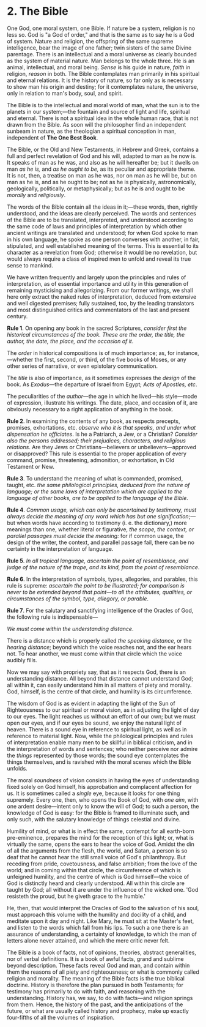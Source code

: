 # 2. The Bible

One God, one moral system, one Bible. If nature be a system, religion is no less so. God is "a God of order," and that is the same as to say he is a God of system. Nature and religion, the offspring of the same supreme intelligence, bear the image of one father; twin sisters of the same Divine parentage. There is an intellectual and a moral universe as clearly bounded as the system of material nature. Man belongs to the whole three. He is an animal, intellectual, and moral being. *Sense* is his guide in nature, *faith* in religion, *reason* in both. The Bible contemplates man primarily in his spiritual and eternal relations. It is the history of nature, so far only as is necessary to show man his origin and destiny; for it contemplates nature, the universe, only in relation to man's body, soul, and spirit.

The Bible is to the intellectual and moral world of man, what the sun is to the planets in our system;—the fountain and source of light and life, spiritual and eternal. There is not a spiritual idea in the whole human race, that is not drawn from the Bible. As soon will the philosopher find an independent sunbeam in nature, as the theologian a spiritual conception in man, independent of **The One Best Book**.

The Bible, or the Old and New Testaments, in Hebrew and Greek, contains a full and perfect revelation of God and his will, adapted to man as he now is. It speaks of man as he was, and also as he will hereafter be; but it dwells on man *as he is,* and *as he ought to be,* as its peculiar and appropriate theme. It is not, then, a treatise on man as he was, nor on man as he will be, but on man as he is, and as he ought to be; not as he is physically, astronomically, geologically, politically, or metaphysically; but as he is and ought to be *morally* and *religiously*.

The words of the Bible contain all the ideas in it;—these words, then, rightly understood, and the ideas are clearly perceived. The words and sentences of the Bible are to be translated, interpreted, and understood according to the same code of laws and principles of interpretation by which other ancient writings are translated and understood; for when God spoke to man in his own language, he spoke as one person converses with another, in fair, stipulated, and well established meaning of the terms. This is essential to its character as a revelation from God; otherwise it would be no revelation, but would always require a class of inspired men to unfold and reveal its true sense to mankind.

We have written frequently and largely upon the principles and rules of interpretation, as of essential importance and utility in this generation of remaining mysticising and allegorizing. From our former writings, we shall here only extract the naked rules of interpretation, deduced from extensive and well digested premises; fully sustained, too, by the leading translators and most distinguished critics and commentators of the last and present century.

**Rule 1**. On opening any book in the sacred Scriptures, *consider first the historical circumstances of the book. These are the order, the title, the author, the date, the place, and the occasion of it*.

The *order* in historical compositions is of much importance; as, for instance,—whether the first, second, or third, of the five books of Moses, or any other series of narrative, or even epistolary communication.

The *title* is also of importance, as it sometimes expresses the *design* of the book. As *Exodus*—the departure of Israel from Egypt; *Acts of Apostles, etc*.

The peculiarities of the *author*—the age in which he lived—his style—mode of expression, illustrate his writings. The date, place, and occasion of it, are obviously necessary to a right application of anything in the book.

**Rule 2**. In examining the contents of any book, as respects precepts, promises, exhortations, etc. *observe who it is that speaks, and under what dispensation he officiates*. Is he a Patriarch, a Jew, or a Christian? *Consider also the persons addressed; their prejudices, characters, and religious relations*. Are they Jews or Christians—believers or unbelievers—approved or disapproved? This rule is essential to the proper application of every command, promise, threatening, admonition, or exhortation, in Old Testament or New.

**Rule 3**. To understand the meaning of what is commanded, promised, taught, etc. *the same philological principles, deduced from the nature of language; or the same laws of interpretation which are applied to the language of other books, are to be applied to the language of the Bible*.

**Rule 4**. *Common usage, which can only be ascertained by testimony, must always decide the meaning of any word which has but one signification*;—but when words have according to testimony (i. e. the dictionary,) more meanings than one, whether literal or figurative, *the scope, the context, or parallel passages must decide the meaning:* for if common usage, the design of the writer, the context, and parallel passage fail, there can be no certainty in the interpretation of language.

**Rule 5**. *In all tropical language, ascertain the point of resemblance, and judge of the nature of the trope, and its kind, from the point of resemblance*.

**Rule 6**. In the interpretation of symbols, types, allegories, and parables, this rule is supreme: *ascertain the point to be illustrated; for comparison is never to be extended beyond that point—to all the attributes, qualities, or circumstances of the symbol, type, allegory, or parable*.

**Rule 7**. For the salutary and sanctifying intelligence of the Oracles of God, the following rule is indispensable—

*We must come within the understanding distance*.

There is a distance which is properly called *the speaking distance*, or the *hearing distance*; beyond which the voice reaches not, and the ear hears not. To hear another, we must come within that circle which the voice audibly fills.

Now we may say with propriety say, that as it respects God, there is an understanding distance. All beyond that distance cannot understand God; all within it, can easily understand him in all matters of piety and morality. God, himself, is the centre of that circle, and humility is its circumference.

The wisdom of God is as evident in adapting the light of the Sun of Righteousness to our spiritual or moral vision, as in adjusting the light of day to our eyes. The light reaches us without an effort of our own; but we must open our eyes, and if our eyes be sound, we enjoy the natural light of heaven. There is a sound eye in reference to spiritual light, as well as in reference to material light. Now, while the philological principles and rules of interpretation enable many men to be skillful in biblical criticism, and in the interpretation of words and sentences; who neither perceive nor admire the *things* represented by those words; the sound eye contemplates the things themselves, and is ravished with the moral scenes which the Bible unfolds.

The moral *soundness* of vision consists in having the eyes of understanding fixed solely on God himself, his approbation and complacent affection for us. It is sometimes called a *single* eye, because it looks for one thing supremely. Every one, then, who opens the Book of God, with *one aim*, with one ardent desire—intent only to know the will of God; to such a person, the knowledge of God is easy: for the Bible is framed to illuminate such, and only such, with the salutary knowledge of things celestial and divine.

Humility of mind, or what is in effect the same, contempt for all earth-born pre-eminence, prepares the mind for the reception of this light; or, what is virtually the same, opens the ears to hear the voice of God. Amidst the din of all the arguments from the flesh, the world, and Satan, a person is so deaf that he cannot hear the still small voice of God's philanthropy. But receding from pride, covetousness, and false ambition; from the love of the world; and in coming within that circle, the circumference of which is unfeigned humility, and the centre of which is God himself—the voice of God is distinctly heard and clearly understood. All within this circle are taught by God; all without it are under the influence of the wicked one. 'God resisteth the proud, but he giveth grace to the humble.'

He, then, that would interpret the Oracles of God to the salvation of his soul, must approach this volume with the humility and docility of a child, and meditate upon it day and night. Like Mary, he must sit at the Master's feet, and listen to the words which fall from his lips. To such a one there is an assurance of understanding, a certainty of knowledge, to which the man of letters alone never attained, and which the mere critic never felt.

The Bible is a book of facts, not of opinions, theories, abstract generalities, nor of verbal definitions. It is a book of awful facts, grand and sublime beyond description. These facts reveal God and man, and contain within them the reasons of all piety and righteousness; or what is commonly called religion and morality. The meaning of the Bible facts is the true biblical doctrine. History is therefore the plan pursued in both Testaments; for testimony has primarily to do with faith, and reasoning with the understanding. History has, we say, to do with facts—and religion springs from them. Hence, the history of the past, and the anticipations of the future, or what are usually called history and prophecy, make up exactly four-fifths of all the volumes of inspiration.
